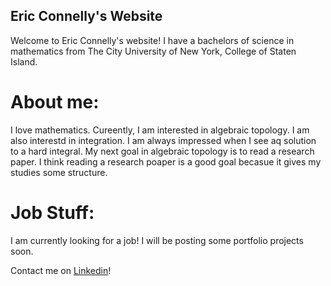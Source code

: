 ## Eric Connelly's Website

Welcome to Eric Connelly's website! 
I have a bachelors of science in mathematics from The City University of New York, College of Staten Island.


# About me:
I love mathematics. Cureently, I am interested in algebraic topology.
I am also interestd in integration.
I am always impressed when I see aq solution to a hard integral.
My next goal in algebraic topology is to read a research paper. I think reading a research poaper is a good goal becasue it gives my studies some structure.

# Job Stuff:

I am currently looking for a job! I will be posting some portfolio projects soon.

Contact me on [Linkedin](https://www.linkedin.com/in/eric-connelly-685525212/)!
  



